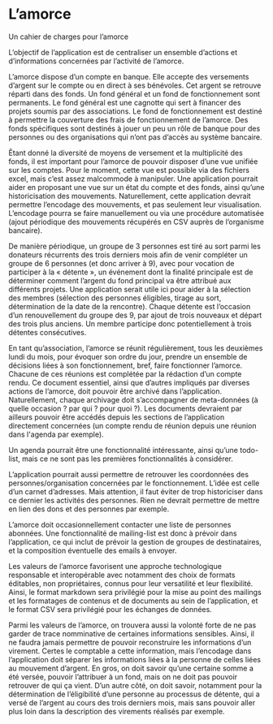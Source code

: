 # L’amorce
Un cahier de charges pour l’amorce

L’objectif de l’application est de centraliser un ensemble d’actions et d’informations concernées par l’activité de l’amorce. 

L’amorce dispose d’un compte en banque. Elle accepte des versements d’argent sur le compte ou en direct à ses bénévoles. Cet argent se retrouve réparti dans des fonds. Un fond général et un fond de fonctionnement sont permanents. Le fond général est une cagnotte qui sert à financer des projets soumis par des associations. Le fond de fonctionnement est destiné à permettre la couverture des frais de fonctionnement de l’amorce. Des fonds spécifiques sont destinés à jouer un peu un rôle de banque pour des personnes ou des organisations qui n’ont pas d’accès au système bancaire.

Êtant donné la diversité de moyens de versement et la multiplicité des fonds, il est important pour l’amorce de pouvoir disposer d’une vue unifiée sur les comptes. Pour le moment, cette vue est possible via des fichiers excel, mais c’est assez malcommode à manipuler. Une application pourrait aider en proposant une vue sur un état du compte et des fonds, ainsi qu’une historicisation des mouvements. Naturellement, cette application devrait permettre l’encodage des mouvements, et pas seulement leur visualisation. L’encodage pourra se faire manuellement ou via une procédure automatisée (ajout périodique des mouvements récupérés en CSV auprès de l’organisme bancaire).

De manière périodique, un groupe de 3 personnes est tiré au sort parmi les donateurs récurrents des trois derniers mois afin de venir compléter un groupe de 6 personnes (et donc arriver à 9), avec pour vocation de participer à la « détente », un événement dont la finalité principale est de déterminer comment l’argent du fond principal va être attribué aux différents projets. Une application serait utile ici pour aider à la sélection des membres (sélection des personnes éligibles, tirage au sort, détermination de la date de la rencontre). Chaque détente est l’occasion d’un renouvellement du groupe des 9, par ajout de trois nouveaux et départ des trois plus anciens. Un membre participe donc potentiellement à trois détentes consécutives.

En tant qu’association, l’amorce se réunit régulièrement, tous les deuxièmes lundi du mois, pour évoquer son ordre du jour, prendre un ensemble de décisions liées à son fonctionnement, bref, faire fonctionner l’amorce. Chacune de ces réunions est complétée par la rédaction d’un compte rendu. Ce document essentiel, ainsi que d’autres impliqués par diverses actions de l’amorce, doit pouvoir être archivé dans l’application. Naturellement, chaque archivage doit s’accompagner de meta-données (à quelle occasion ? par qui ? pour quoi ?). Les documents devraient par ailleurs pouvoir être accédés depuis les sections de l’application directement concernées (un compte rendu de réunion depuis une réunion dans l'agenda par exemple). 

Un agenda pourrait être une fonctionnalité intéressante, ainsi qu’une todo-list, mais ce ne sont pas les premières fonctionnalités à considérer. 

L’application pourrait aussi permettre de retrouver les coordonnées des personnes/organisation concernées par le fonctionnement. L’idée est celle d’un carnet d’adresses. Mais attention, il faut éviter de trop historiciser dans ce dernier les activités des personnes. Rien ne devrait permettre de mettre en lien des dons et des personnes par exemple. 

L’amorce doit occasionnellement contacter une liste de personnes abonnées. Une fonctionnalité de mailing-list est donc à prévoir dans l’application, ce qui inclut de prévoir la gestion de groupes de destinataires, et la composition éventuelle des emails à envoyer.

Les valeurs de l’amorce favorisent une approche technologique responsable et interopérable avec notamment des choix de formats éditables, non propriétaires, connus pour leur versatilité et leur flexibilité. Ainsi, le format markdown sera privilégié pour la mise au point des mailings et les formatages de contenus et de documents au sein de l’application, et le format CSV sera privilégié pour les échanges de données.

Parmi les valeurs de l’amorce, on trouvera aussi la volonté forte de ne pas garder de trace nomminative de certaines informations sensibles. Ainsi, il ne faudra jamais permettre de pouvoir reconstruire les informations d’un virement. Certes le comptable a cette information, mais l’encodage dans l’application doit séparer les informations liées à la personne de celles liées au mouvement d’argent. En gros, on doit savoir qu’une certaine somme a été versée, pouvoir l’attribuer à un fond, mais on ne doit pas pouvoir retrouver de qui ça vient. D’un autre côté, on doit savoir, notamment pour la détermination de l’éligibilité d’une personne au processus de détente, qui a versé de l’argent au cours des trois derniers mois, mais sans pouvoir aller plus loin dans la description des virements réalisés par exemple.

